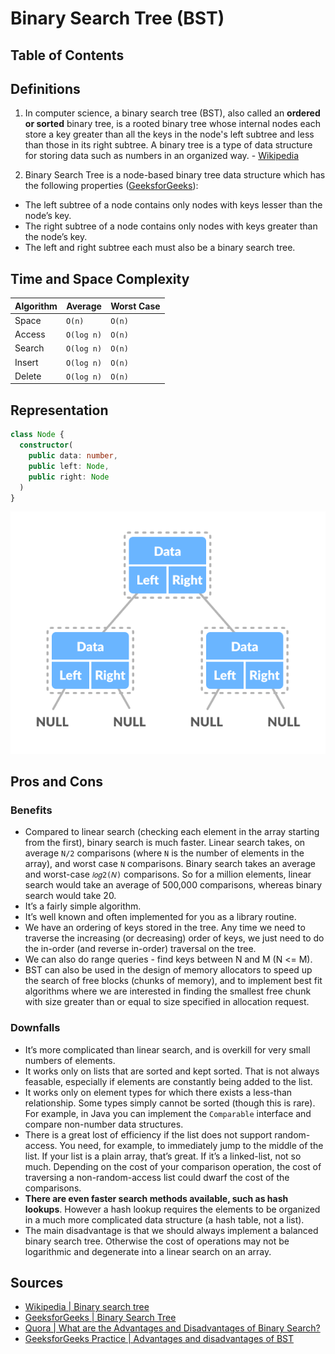 # Binary Search Tree (BST)

## Table of Contents

## Definitions
1. In computer science, a binary search tree (BST), also called an **ordered or sorted** binary
tree, is a rooted binary tree whose internal nodes each store a key greater than all the
keys in the node's left subtree and less than those in its right subtree.
A binary tree is a type of data structure for storing data such as numbers in an organized
way. - [Wikipedia][1]

2. Binary Search Tree is a node-based binary tree data structure which has the following properties ([GeeksforGeeks][2]):
* The left subtree of a node contains only nodes with keys lesser than the node’s key.
* The right subtree of a node contains only nodes with keys greater than the node’s key.
* The left and right subtree each must also be a binary search tree.

## Time and Space Complexity

| Algorithm | Average     | Worst Case |
| --------- | -------     | ---------- |
| Space     | `O(n)`      | `O(n)`     |
| Access    | `O(log n)`  | `O(n)`     |
| Search    | `O(log n)`  | `O(n)`     |
| Insert    | `O(log n)`  | `O(n)`     |
| Delete    | `O(log n)`  | `O(n)`     |

## Representation

```typescript
class Node {
  constructor(
    public data: number, 
    public left: Node, 
    public right: Node
  )
}
```

![Binary Tree Representation](./resources/binary-tree-representation.png)

## Pros and Cons

### Benefits
- Compared to linear search (checking each element in the array starting from the first),
binary search is much faster. Linear search takes, on average `N/2` comparisons
(where `N` is the number of elements in the array), and worst case `N` comparisons. Binary
search takes an average and worst-case `𝑙𝑜𝑔2(𝑁)` comparisons. So for a million elements, linear search would take an average of 500,000 comparisons, whereas binary search would take 20.
- It’s a fairly simple algorithm.
- It’s well known and often implemented for you as a library routine.
- We have an ordering of keys stored in the tree. Any time we need to traverse the
increasing (or decreasing) order of keys, we just need to do the
in-order (and reverse in-order) traversal on the tree.
- We can also do range queries - find keys between N and M (N <= M).
- BST can also be used in the design of memory allocators to speed up the search of
free blocks (chunks of memory), and to implement best fit algorithms where we are
interested in finding the smallest free chunk with size greater than or equal to
size specified in allocation request.

### Downfalls
- It’s more complicated than linear search, and is overkill for very small numbers of elements.
- It works only on lists that are sorted and kept sorted. That is not always feasable,
especially if elements are constantly being added to the list.
- It works only on element types for which there exists a less-than relationship. Some
types simply cannot be sorted (though this is rare). For example, in Java you can implement
the `Comparable` interface and compare non-number data structures.
- There is a great lost of efficiency if the list does not support random-access. You
need, for example, to immediately jump to the middle of the list. If your list is a
plain array, that’s great. If it’s a linked-list, not so much. Depending on the cost
of your comparison operation, the cost of traversing a non-random-access list could
dwarf the cost of the comparisons.
- **There are even faster search methods available, such as hash lookups**. However a
hash lookup requires the elements to be organized in a much more complicated data
structure (a hash table, not a list).
- The main disadvantage is that we should always implement a balanced binary
search tree. Otherwise the cost of operations may not be logarithmic and degenerate into
a linear search on an array.

## Sources
- [Wikipedia | Binary search tree][1]
- [GeeksforGeeks | Binary Search Tree][2]
- [Quora | What are the Advantages and Disadvantages of Binary Search?][3]
- [GeeksforGeeks Practice | Advantages and disadvantages of BST][4]

[1]: https://en.wikipedia.org/wiki/Binary_search_tree
[2]: https://www.geeksforgeeks.org/binary-search-tree-data-structure/
[3]: https://www.quora.com/What-are-the-advantages-and-disadvantages-of-binary-search
[4]: https://practice.geeksforgeeks.org/problems/advantages-and-disadvantages-of-bst
